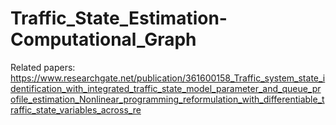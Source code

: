 # Traffic_State_Estimation-Computational_Graph

Related papers:
https://www.researchgate.net/publication/361600158_Traffic_system_state_identification_with_integrated_traffic_state_model_parameter_and_queue_profile_estimation_Nonlinear_programming_reformulation_with_differentiable_traffic_state_variables_across_re
